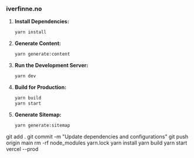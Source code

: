 ### iverfinne.no

1. **Install Dependencies:**
   ```sh
   yarn install
   ```

2. **Generate Content:**
   ```sh
   yarn generate:content
   ```

3. **Run the Development Server:**
   ```sh
   yarn dev
   ```

4. **Build for Production:**
   ```sh
   yarn build
   yarn start
   ```

6. **Generate Sitemap:**
   ```sh
   yarn generate:sitemap
   ```

git add .
git commit -m "Update dependencies and configurations"
git push origin main
rm -rf node_modules yarn.lock
yarn install
yarn build
yarn start
vercel --prod